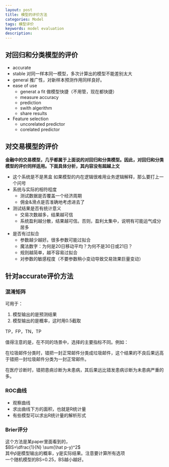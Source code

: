```yaml
---
layout: post
title: 模型的评价方法
categories: Model
tags: 模型评价
keywords: model evaluation
description:
---
```



## 对回归和分类模型的评价
- accurate
- stable
对同一样本同一模型，多次计算出的模型不能差别太大
- general
推广性，对新样本预测作用同样良好。
- ease of use
    - generat a fit 做模型快捷（不用管，现在都快捷）
    - measure accuracy
    - prediction
    - swith algerithm
    - share results
- Feature selection
    - uncorelated predictor
    - corelated predictor



## 对交易模型的评价
**金融中的交易模型，几乎都属于上面说的对回归和分类模型。因此，对回归和分类模型的评价同样适用。下面具体分析，其内容没有超越上文**
- 这个系统是不是黑盒
如果模型的内在逻辑很难用业务逻辑解释，那么要打上一个问号
- 系统与实际的相符程度
    - 测试数据是否覆盖一个经济周期
    - 佣金&滑点是否准确地考虑进去了
- 测试结果是否有统计意义
    - 交易次数越多，结果越可信
    - 系统盈利越分散，结果越可信。否则，盈利太集中，说明有可能运气成分居多
- 是否有过拟合
    - 参数越少越好。很多参数可能过拟合
    - 魔法数字：为何是20日移动平均？为何不是30日或21日？
    - 规则越简单，越不容易过拟合
    - 对参数的敏感程度（不要参数稍小变动导致交易效果巨量变动）



## 针对accurate评价方法

### 混淆矩阵
可用于：  
1. 模型输出的是预测结果
2. 模型输出的是概率，这时用0.5截取

TP，FP，TN，TP

值得注意的是，在不同的场景中，选择的主要指标不同。例如：   

在垃圾邮件分类时，错把一封正常邮件分类成垃圾邮件，这个结果的不良后果远高于错把一封垃圾邮件分类为一封正常邮件。  

在医疗诊断时，错把患病诊断为未患病，其后果远比错发患病诊断为未患病严重的多。

### ROC曲线
- 观察曲线
- 求出曲线下方的面积，也就是R统计量
- 有些模型可以求出R统计量的解析形式

### Brier评分

这个方法是某paper里面看到的，  
$BS=\dfrac{1}{N} \sum(\hat p-y)^2$  
其中$\hat p$是模型输出的概率，y是实际结果。注意要计算所有选项  
一个随机模型的BS=0.25，BS越小越好。
